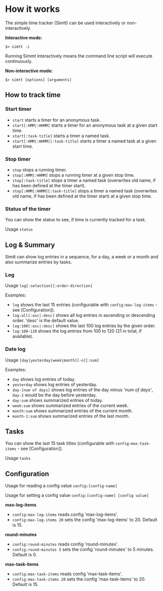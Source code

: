 # How it works

The simple time tracker (Simtt) can be used interactively
 or non-interactively.

**Interactive mode:**
```
$> simtt -i
```

Running Simmt interactively means the command line script will execute
 continuously.  

**Non-interactive mode:**
```
$> simtt [options] [arguments]
```

## How to track time

### Start timer 

* `start` starts a timer for an anonymous task.
* `start[:HMM|:HHMM]` starts a timer for an anonymous task at a given start time.
* `start[:task-title]` starts a timer a named task.
* `start[:HMM|:HHMM][:task-title]` starts a timer a named task at a given start time.

### Stop timer

* `stop` stops a running timer.
* `stop[:HMM|:HHMM]` stops a running timer at a given stop time.
* `stop[:task-title]` stops a timer a named task (overwrites old name, if has been defined at the timer start).
* `stop[:HMM|:HHMM][:task-title]` stops a timer a named task (overwrites old name, if has been defined at the timer start) at a given stop time.

### Status of the timer

You can show the status to see, if time is currently tracked for a task.

Usage `status`


## Log & Summary

Simtt can show log entries in a sequence, for a day, a week or a month 
 and also summarize entries by tasks.

### Log 

Usage `log[:selection][:order-direction]`

Examples:
* `log` shows the last 15 entries (configurable with `config:max-log-items` - see [Configuration]). 
* `log:all[:asc|:desc]` shows all log entries in ascending or descending order. 'desc' is the default value.
* `log:100[:asc|:desc]` shows the last 100 log entries by the given order. 
* `log:100-120` shows the log entries from 100 to 120 (21 in total, if available).

### Date log

Usage `[day|yesterday|week|month][-n][:sum]`
  
Examples:
* `day` shows log entries of today.
* `yesterday` shows log entries of yesterday.
* `day-[num of days]` shows log entries of the day minus *'num of days'*, `day-2` would be the day before yesterday.
* `day:sum` shows summarized entries of today.
* `week:sum` shows summarized entries of the current week.
* `month:sum` shows summarized entries of the current month.
* `month-1:sum` shows summarized entries of the last month.

## Tasks

You can show the last 15 task titles (configurable with `config:max-task-items` - see [Configuration]).

Usage `tasks`


## Configuration

Usage for reading a config value `config:[config-name]`

Usage for setting a config value `config:[config-name] [config value]`


**max-log-items**
* `config:max-log-items` reads config 'max-log-items'. 
* `config:max-log-items 20` sets the config 'max-log-items' to 20. Default is 15.

**round-minutes**
* `config:round-minutes` reads config 'round-minutes'.
* `config:round-minutes 5` sets the config 'round-minutes' to 5 minutes. Default is 0.

**max-task-items**
* `config:max-task-items` reads config 'max-task-items'.
* `config:max-task-items 20` sets the config 'max-task-items' to 20. Default is 15.
